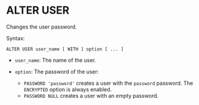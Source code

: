 # ALTER USER

Changes the user password.

Syntax:

```yql
ALTER USER user_name [ WITH ] option [ ... ]
```

* `user_name`: The name of the user.
* `option`: The password of the user:

  * `PASSWORD 'password'` creates a user with the `password` password. The `ENCRYPTED` option is always enabled.
  * `PASSWORD NULL` creates a user with an empty password.
